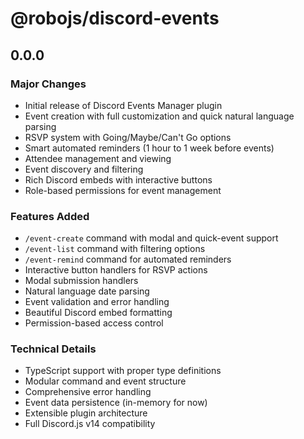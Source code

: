 # @robojs/discord-events

## 0.0.0

### Major Changes

- Initial release of Discord Events Manager plugin
- Event creation with full customization and quick natural language parsing
- RSVP system with Going/Maybe/Can't Go options
- Smart automated reminders (1 hour to 1 week before events)
- Attendee management and viewing
- Event discovery and filtering
- Rich Discord embeds with interactive buttons
- Role-based permissions for event management

### Features Added

- `/event-create` command with modal and quick-event support
- `/event-list` command with filtering options
- `/event-remind` command for automated reminders  
- Interactive button handlers for RSVP actions
- Modal submission handlers
- Natural language date parsing
- Event validation and error handling
- Beautiful Discord embed formatting
- Permission-based access control

### Technical Details

- TypeScript support with proper type definitions
- Modular command and event structure
- Comprehensive error handling
- Event data persistence (in-memory for now)
- Extensible plugin architecture
- Full Discord.js v14 compatibility